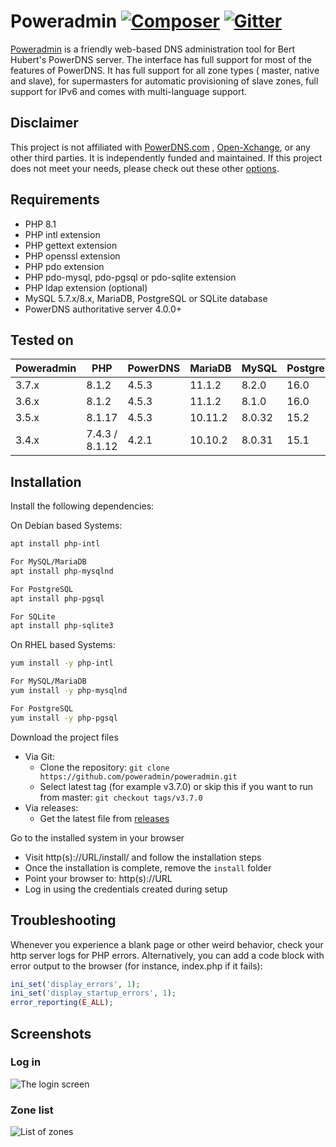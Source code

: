 # Poweradmin [![Composer](https://github.com/poweradmin/poweradmin/actions/workflows/php.yml/badge.svg)](https://github.com/poweradmin/poweradmin/actions/workflows/php.yml) [![Gitter](https://badges.gitter.im/poweradmin/poweradmin.svg)](https://gitter.im/poweradmin/poweradmin?utm_source=badge&utm_medium=badge&utm_campaign=pr-badge)

[Poweradmin](https://www.poweradmin.org) is a friendly web-based DNS administration tool for Bert Hubert's PowerDNS
server. The interface has full support for most of the features of PowerDNS. It has full support for all zone types (
master, native and slave), for supermasters for automatic provisioning of slave zones, full support for IPv6 and comes
with multi-language support.

## Disclaimer

This project is not affiliated with [PowerDNS.com](https://www.powerdns.com/index.html)
, [Open-Xchange](https://www.open-xchange.com), or any other third parties.
It is independently funded and maintained. If this project does not meet your needs, please check out these
other [options](https://github.com/PowerDNS/pdns/wiki/WebFrontends).

## Requirements

* PHP 8.1
* PHP intl extension
* PHP gettext extension
* PHP openssl extension
* PHP pdo extension
* PHP pdo-mysql, pdo-pgsql or pdo-sqlite extension
* PHP ldap extension (optional)
* MySQL 5.7.x/8.x, MariaDB, PostgreSQL or SQLite database
* PowerDNS authoritative server 4.0.0+

## Tested on

| Poweradmin | PHP            | PowerDNS | MariaDB | MySQL  | PostgreSQL | SQLite |
|------------|----------------|----------|---------|--------|------------|--------|
| 3.7.x      | 8.1.2          | 4.5.3    | 11.1.2  | 8.2.0  | 16.0       | 3.40.1 |
| 3.6.x      | 8.1.2          | 4.5.3    | 11.1.2  | 8.1.0  | 16.0       | 3.40.1 |
| 3.5.x      | 8.1.17         | 4.5.3    | 10.11.2 | 8.0.32 | 15.2       | 3.34.1 |
| 3.4.x      | 7.4.3 / 8.1.12 | 4.2.1    | 10.10.2 | 8.0.31 | 15.1       | 3.34.1 |

## Installation

Install the following dependencies:

On Debian based Systems:

```sh
apt install php-intl

For MySQL/MariaDB
apt install php-mysqlnd

For PostgreSQL
apt install php-pgsql

For SQLite
apt install php-sqlite3
```

On RHEL based Systems:

```sh
yum install -y php-intl

For MySQL/MariaDB
yum install -y php-mysqlnd

For PostgreSQL
yum install -y php-pgsql
```

Download the project files

* Via Git:
    * Clone the repository: ```git clone https://github.com/poweradmin/poweradmin.git```
    * Select latest tag (for example v3.7.0) or skip this if you want to run from master: ```git checkout tags/v3.7.0```
* Via releases:
    * Get the latest file from [releases](https://github.com/poweradmin/poweradmin/releases)

Go to the installed system in your browser

* Visit http(s)://URL/install/ and follow the installation steps
* Once the installation is complete, remove the `install` folder
* Point your browser to: http(s)://URL
* Log in using the credentials created during setup

## Troubleshooting

Whenever you experience a blank page or other weird behavior, check your http server logs for PHP errors. Alternatively,
you can add a code block with error output to the browser (for instance, index.php if it fails):

```php
ini_set('display_errors', 1);
ini_set('display_startup_errors', 1);
error_reporting(E_ALL);
```

## Screenshots

### Log in

![The login screen](https://www.poweradmin.org/screenshots/ignite_login.png)

### Zone list

![List of zones](https://www.poweradmin.org/screenshots/ignite_zone_list.png)
